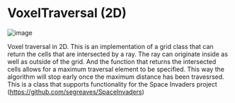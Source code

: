 # VoxelTraversal (2D)

![image](https://github.com/user-attachments/assets/5b7d6232-8272-4cb4-9a1e-eb7001be0d7c)

Voxel traversal in 2D. This is an implementation of a grid class that can return the cells that are intersected by a ray.
The ray can originate inside as well as outside of the grid. And the function that returns the intersected cells allows for a maximum traversal element to be specified. This way the algorithm will stop early once the maximum distance has been travesrsed.
This is a class that supports functionality for the Space Invaders project (https://github.com/segreaves/SpaceInvaders)
